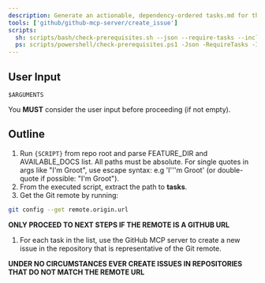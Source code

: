 ```yaml
---
description: Generate an actionable, dependency-ordered tasks.md for the feature based on available design artifacts.
tools: ['github/github-mcp-server/create_issue']
scripts:
  sh: scripts/bash/check-prerequisites.sh --json --require-tasks --include-tasks
  ps: scripts/powershell/check-prerequisites.ps1 -Json -RequireTasks -IncludeTasks
---
```


## User Input

```text
$ARGUMENTS
```

You **MUST** consider the user input before proceeding (if not empty).

## Outline

1. Run `{SCRIPT}` from repo root and parse FEATURE_DIR and AVAILABLE_DOCS list. All paths must be absolute. For single quotes in args like "I'm Groot", use escape syntax: e.g 'I'\''m Groot' (or double-quote if possible: "I'm Groot").
1. From the executed script, extract the path to **tasks**.
1. Get the Git remote by running:

```bash
git config --get remote.origin.url
```

**ONLY PROCEED TO NEXT STEPS IF THE REMOTE IS A GITHUB URL**

1. For each task in the list, use the GitHub MCP server to create a new issue in the repository that is representative of the Git remote.

**UNDER NO CIRCUMSTANCES EVER CREATE ISSUES IN REPOSITORIES THAT DO NOT MATCH THE REMOTE URL**